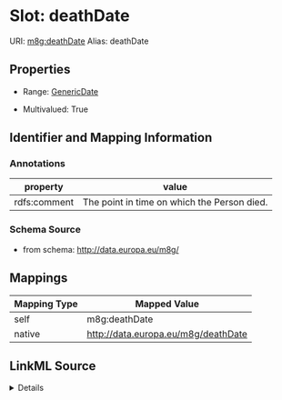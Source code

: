 

# Slot: deathDate 



URI: [m8g:deathDate](http://data.europa.eu/m8g/deathDate)
Alias: deathDate

<!-- no inheritance hierarchy -->








## Properties

* Range: [GenericDate](GenericDate.md)

* Multivalued: True





## Identifier and Mapping Information





### Annotations

| property | value |
| --- | --- |
| rdfs:comment | The point in time on which the Person died. || rdfs:isDefinedby | http://data.europa.eu/m8g || skos:scopeNote | The date of birth could be expressed as date, gYearMonth or gYear, example; - 1980-09-16^^xs:date - 1980-09^^xs:gYearMonth - 1980^^xs:gYear |



### Schema Source


* from schema: http://data.europa.eu/m8g/




## Mappings

| Mapping Type | Mapped Value |
| ---  | ---  |
| self | m8g:deathDate |
| native | http://data.europa.eu/m8g/deathDate |




## LinkML Source

<details>
```yaml
name: deathDate
annotations:
  rdfs:comment:
    tag: rdfs:comment
    value: The point in time on which the Person died.
  rdfs:isDefinedby:
    tag: rdfs:isDefinedby
    value: http://data.europa.eu/m8g
  skos:scopeNote:
    tag: skos:scopeNote
    value: The date of birth could be expressed as date, gYearMonth or gYear, example;
      - 1980-09-16^^xs:date - 1980-09^^xs:gYearMonth - 1980^^xs:gYear
from_schema: http://data.europa.eu/m8g/
rank: 1000
domain: Person
slot_uri: m8g:deathDate
alias: deathDate
range: GenericDate
multivalued: true

```
</details>